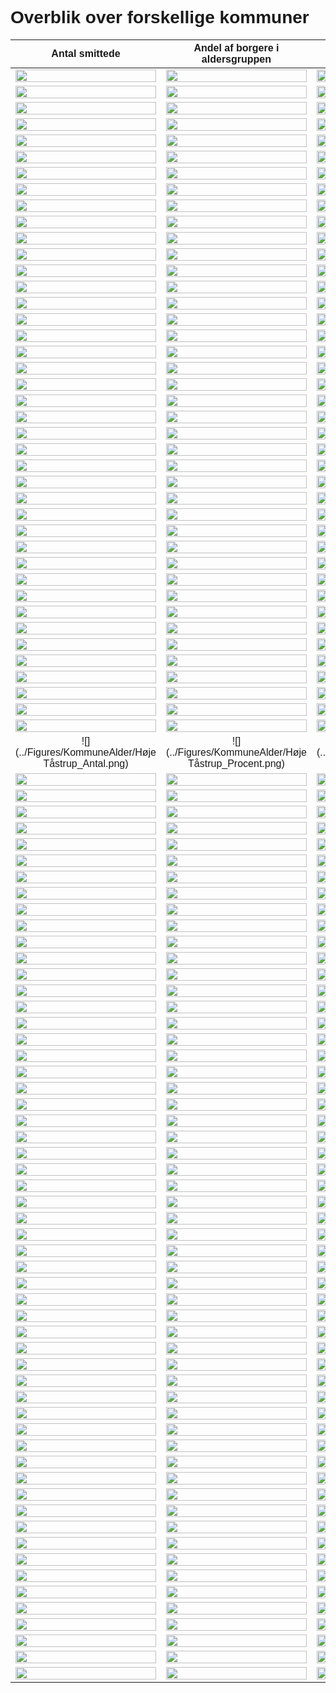 <style>
img {
    max-width: 1000px;
    width: 100%;
  }
body {
  font-family: Sans-Serif;
}
</style>

# Overblik over forskellige kommuner

Antal smittede | Andel af borgere i aldersgruppen | Kumuleret
:-------------------------:|:-------------------------:|:-------------------------:
![](../Figures/KommuneAlder/Aabenraa_Antal.png) | ![](../Figures/KommuneAlder/Aabenraa_Procent.png) | ![](../Figures/KommuneAlder/Aabenraa_Kumuleret.png)
![](../Figures/KommuneAlder/Aalborg_Antal.png) | ![](../Figures/KommuneAlder/Aalborg_Procent.png) | ![](../Figures/KommuneAlder/Aalborg_Kumuleret.png)
![](../Figures/KommuneAlder/Albertslund_Antal.png) | ![](../Figures/KommuneAlder/Albertslund_Procent.png) | ![](../Figures/KommuneAlder/Albertslund_Kumuleret.png)
![](../Figures/KommuneAlder/Allerød_Antal.png) | ![](../Figures/KommuneAlder/Allerød_Procent.png) | ![](../Figures/KommuneAlder/Allerød_Kumuleret.png)
![](../Figures/KommuneAlder/Assens_Antal.png) | ![](../Figures/KommuneAlder/Assens_Procent.png) | ![](../Figures/KommuneAlder/Assens_Kumuleret.png)
![](../Figures/KommuneAlder/Ballerup_Antal.png) | ![](../Figures/KommuneAlder/Ballerup_Procent.png) | ![](../Figures/KommuneAlder/Ballerup_Kumuleret.png)
![](../Figures/KommuneAlder/Billund_Antal.png) | ![](../Figures/KommuneAlder/Billund_Procent.png) | ![](../Figures/KommuneAlder/Billund_Kumuleret.png)
![](../Figures/KommuneAlder/Bornholm_Antal.png) | ![](../Figures/KommuneAlder/Bornholm_Procent.png) | ![](../Figures/KommuneAlder/Bornholm_Kumuleret.png)
![](../Figures/KommuneAlder/Brøndby_Antal.png) | ![](../Figures/KommuneAlder/Brøndby_Procent.png) | ![](../Figures/KommuneAlder/Brøndby_Kumuleret.png)
![](../Figures/KommuneAlder/Brønderslev_Antal.png) | ![](../Figures/KommuneAlder/Brønderslev_Procent.png) | ![](../Figures/KommuneAlder/Brønderslev_Kumuleret.png)
![](../Figures/KommuneAlder/Dragør_Antal.png) | ![](../Figures/KommuneAlder/Dragør_Procent.png) | ![](../Figures/KommuneAlder/Dragør_Kumuleret.png)
![](../Figures/KommuneAlder/Egedal_Antal.png) | ![](../Figures/KommuneAlder/Egedal_Procent.png) | ![](../Figures/KommuneAlder/Egedal_Kumuleret.png)
![](../Figures/KommuneAlder/Esbjerg_Antal.png) | ![](../Figures/KommuneAlder/Esbjerg_Procent.png) | ![](../Figures/KommuneAlder/Esbjerg_Kumuleret.png)
![](../Figures/KommuneAlder/Faaborg-Midtfyn_Antal.png) | ![](../Figures/KommuneAlder/Faaborg-Midtfyn_Procent.png) | ![](../Figures/KommuneAlder/Faaborg-Midtfyn_Kumuleret.png)
![](../Figures/KommuneAlder/Fanø_Antal.png) | ![](../Figures/KommuneAlder/Fanø_Procent.png) | ![](../Figures/KommuneAlder/Fanø_Kumuleret.png)
![](../Figures/KommuneAlder/Favrskov_Antal.png) | ![](../Figures/KommuneAlder/Favrskov_Procent.png) | ![](../Figures/KommuneAlder/Favrskov_Kumuleret.png)
![](../Figures/KommuneAlder/Faxe_Antal.png) | ![](../Figures/KommuneAlder/Faxe_Procent.png) | ![](../Figures/KommuneAlder/Faxe_Kumuleret.png)
![](../Figures/KommuneAlder/Fredensborg_Antal.png) | ![](../Figures/KommuneAlder/Fredensborg_Procent.png) | ![](../Figures/KommuneAlder/Fredensborg_Kumuleret.png)
![](../Figures/KommuneAlder/Fredericia_Antal.png) | ![](../Figures/KommuneAlder/Fredericia_Procent.png) | ![](../Figures/KommuneAlder/Fredericia_Kumuleret.png)
![](../Figures/KommuneAlder/Frederiksberg_Antal.png) | ![](../Figures/KommuneAlder/Frederiksberg_Procent.png) | ![](../Figures/KommuneAlder/Frederiksberg_Kumuleret.png)
![](../Figures/KommuneAlder/Frederikshavn_Antal.png) | ![](../Figures/KommuneAlder/Frederikshavn_Procent.png) | ![](../Figures/KommuneAlder/Frederikshavn_Kumuleret.png)
![](../Figures/KommuneAlder/Frederikssund_Antal.png) | ![](../Figures/KommuneAlder/Frederikssund_Procent.png) | ![](../Figures/KommuneAlder/Frederikssund_Kumuleret.png)
![](../Figures/KommuneAlder/Furesø_Antal.png) | ![](../Figures/KommuneAlder/Furesø_Procent.png) | ![](../Figures/KommuneAlder/Furesø_Kumuleret.png)
![](../Figures/KommuneAlder/Gentofte_Antal.png) | ![](../Figures/KommuneAlder/Gentofte_Procent.png) | ![](../Figures/KommuneAlder/Gentofte_Kumuleret.png)
![](../Figures/KommuneAlder/Gladsaxe_Antal.png) | ![](../Figures/KommuneAlder/Gladsaxe_Procent.png) | ![](../Figures/KommuneAlder/Gladsaxe_Kumuleret.png)
![](../Figures/KommuneAlder/Glostrup_Antal.png) | ![](../Figures/KommuneAlder/Glostrup_Procent.png) | ![](../Figures/KommuneAlder/Glostrup_Kumuleret.png)
![](../Figures/KommuneAlder/Greve_Antal.png) | ![](../Figures/KommuneAlder/Greve_Procent.png) | ![](../Figures/KommuneAlder/Greve_Kumuleret.png)
![](../Figures/KommuneAlder/Gribskov_Antal.png) | ![](../Figures/KommuneAlder/Gribskov_Procent.png) | ![](../Figures/KommuneAlder/Gribskov_Kumuleret.png)
![](../Figures/KommuneAlder/Guldborgsund_Antal.png) | ![](../Figures/KommuneAlder/Guldborgsund_Procent.png) | ![](../Figures/KommuneAlder/Guldborgsund_Kumuleret.png)
![](../Figures/KommuneAlder/Haderslev_Antal.png) | ![](../Figures/KommuneAlder/Haderslev_Procent.png) | ![](../Figures/KommuneAlder/Haderslev_Kumuleret.png)
![](../Figures/KommuneAlder/Halsnæs_Antal.png) | ![](../Figures/KommuneAlder/Halsnæs_Procent.png) | ![](../Figures/KommuneAlder/Halsnæs_Kumuleret.png)
![](../Figures/KommuneAlder/Hedensted_Antal.png) | ![](../Figures/KommuneAlder/Hedensted_Procent.png) | ![](../Figures/KommuneAlder/Hedensted_Kumuleret.png)
![](../Figures/KommuneAlder/Helsingør_Antal.png) | ![](../Figures/KommuneAlder/Helsingør_Procent.png) | ![](../Figures/KommuneAlder/Helsingør_Kumuleret.png)
![](../Figures/KommuneAlder/Herlev_Antal.png) | ![](../Figures/KommuneAlder/Herlev_Procent.png) | ![](../Figures/KommuneAlder/Herlev_Kumuleret.png)
![](../Figures/KommuneAlder/Herning_Antal.png) | ![](../Figures/KommuneAlder/Herning_Procent.png) | ![](../Figures/KommuneAlder/Herning_Kumuleret.png)
![](../Figures/KommuneAlder/Hillerød_Antal.png) | ![](../Figures/KommuneAlder/Hillerød_Procent.png) | ![](../Figures/KommuneAlder/Hillerød_Kumuleret.png)
![](../Figures/KommuneAlder/Hjørring_Antal.png) | ![](../Figures/KommuneAlder/Hjørring_Procent.png) | ![](../Figures/KommuneAlder/Hjørring_Kumuleret.png)
![](../Figures/KommuneAlder/Holbæk_Antal.png) | ![](../Figures/KommuneAlder/Holbæk_Procent.png) | ![](../Figures/KommuneAlder/Holbæk_Kumuleret.png)
![](../Figures/KommuneAlder/Holstebro_Antal.png) | ![](../Figures/KommuneAlder/Holstebro_Procent.png) | ![](../Figures/KommuneAlder/Holstebro_Kumuleret.png)
![](../Figures/KommuneAlder/Horsens_Antal.png) | ![](../Figures/KommuneAlder/Horsens_Procent.png) | ![](../Figures/KommuneAlder/Horsens_Kumuleret.png)
![](../Figures/KommuneAlder/Hvidovre_Antal.png) | ![](../Figures/KommuneAlder/Hvidovre_Procent.png) | ![](../Figures/KommuneAlder/Hvidovre_Kumuleret.png)
![](../Figures/KommuneAlder/Høje Tåstrup_Antal.png) | ![](../Figures/KommuneAlder/Høje Tåstrup_Procent.png) | ![](../Figures/KommuneAlder/Høje Tåstrup_Kumuleret.png)
![](../Figures/KommuneAlder/Hørsholm_Antal.png) | ![](../Figures/KommuneAlder/Hørsholm_Procent.png) | ![](../Figures/KommuneAlder/Hørsholm_Kumuleret.png)
![](../Figures/KommuneAlder/Ikast-Brande_Antal.png) | ![](../Figures/KommuneAlder/Ikast-Brande_Procent.png) | ![](../Figures/KommuneAlder/Ikast-Brande_Kumuleret.png)
![](../Figures/KommuneAlder/Ishøj_Antal.png) | ![](../Figures/KommuneAlder/Ishøj_Procent.png) | ![](../Figures/KommuneAlder/Ishøj_Kumuleret.png)
![](../Figures/KommuneAlder/Jammerbugt_Antal.png) | ![](../Figures/KommuneAlder/Jammerbugt_Procent.png) | ![](../Figures/KommuneAlder/Jammerbugt_Kumuleret.png)
![](../Figures/KommuneAlder/Kalundborg_Antal.png) | ![](../Figures/KommuneAlder/Kalundborg_Procent.png) | ![](../Figures/KommuneAlder/Kalundborg_Kumuleret.png)
![](../Figures/KommuneAlder/Kerteminde_Antal.png) | ![](../Figures/KommuneAlder/Kerteminde_Procent.png) | ![](../Figures/KommuneAlder/Kerteminde_Kumuleret.png)
![](../Figures/KommuneAlder/Kolding_Antal.png) | ![](../Figures/KommuneAlder/Kolding_Procent.png) | ![](../Figures/KommuneAlder/Kolding_Kumuleret.png)
![](../Figures/KommuneAlder/København_Antal.png) | ![](../Figures/KommuneAlder/København_Procent.png) | ![](../Figures/KommuneAlder/København_Kumuleret.png)
![](../Figures/KommuneAlder/Køge_Antal.png) | ![](../Figures/KommuneAlder/Køge_Procent.png) | ![](../Figures/KommuneAlder/Køge_Kumuleret.png)
![](../Figures/KommuneAlder/Langeland_Antal.png) | ![](../Figures/KommuneAlder/Langeland_Procent.png) | ![](../Figures/KommuneAlder/Langeland_Kumuleret.png)
![](../Figures/KommuneAlder/Lejre_Antal.png) | ![](../Figures/KommuneAlder/Lejre_Procent.png) | ![](../Figures/KommuneAlder/Lejre_Kumuleret.png)
![](../Figures/KommuneAlder/Lemvig_Antal.png) | ![](../Figures/KommuneAlder/Lemvig_Procent.png) | ![](../Figures/KommuneAlder/Lemvig_Kumuleret.png)
![](../Figures/KommuneAlder/Lolland_Antal.png) | ![](../Figures/KommuneAlder/Lolland_Procent.png) | ![](../Figures/KommuneAlder/Lolland_Kumuleret.png)
![](../Figures/KommuneAlder/Lyngby-Taarbæk_Antal.png) | ![](../Figures/KommuneAlder/Lyngby-Taarbæk_Procent.png) | ![](../Figures/KommuneAlder/Lyngby-Taarbæk_Kumuleret.png)
![](../Figures/KommuneAlder/Læsø_Antal.png) | ![](../Figures/KommuneAlder/Læsø_Procent.png) | ![](../Figures/KommuneAlder/Læsø_Kumuleret.png)
![](../Figures/KommuneAlder/Mariagerfjord_Antal.png) | ![](../Figures/KommuneAlder/Mariagerfjord_Procent.png) | ![](../Figures/KommuneAlder/Mariagerfjord_Kumuleret.png)
![](../Figures/KommuneAlder/Middelfart_Antal.png) | ![](../Figures/KommuneAlder/Middelfart_Procent.png) | ![](../Figures/KommuneAlder/Middelfart_Kumuleret.png)
![](../Figures/KommuneAlder/Morsø_Antal.png) | ![](../Figures/KommuneAlder/Morsø_Procent.png) | ![](../Figures/KommuneAlder/Morsø_Kumuleret.png)
![](../Figures/KommuneAlder/Norddjurs_Antal.png) | ![](../Figures/KommuneAlder/Norddjurs_Procent.png) | ![](../Figures/KommuneAlder/Norddjurs_Kumuleret.png)
![](../Figures/KommuneAlder/Nordfyn_Antal.png) | ![](../Figures/KommuneAlder/Nordfyn_Procent.png) | ![](../Figures/KommuneAlder/Nordfyn_Kumuleret.png)
![](../Figures/KommuneAlder/Nyborg_Antal.png) | ![](../Figures/KommuneAlder/Nyborg_Procent.png) | ![](../Figures/KommuneAlder/Nyborg_Kumuleret.png)
![](../Figures/KommuneAlder/Næstved_Antal.png) | ![](../Figures/KommuneAlder/Næstved_Procent.png) | ![](../Figures/KommuneAlder/Næstved_Kumuleret.png)
![](../Figures/KommuneAlder/Odder_Antal.png) | ![](../Figures/KommuneAlder/Odder_Procent.png) | ![](../Figures/KommuneAlder/Odder_Kumuleret.png)
![](../Figures/KommuneAlder/Odense_Antal.png) | ![](../Figures/KommuneAlder/Odense_Procent.png) | ![](../Figures/KommuneAlder/Odense_Kumuleret.png)
![](../Figures/KommuneAlder/Odsherred_Antal.png) | ![](../Figures/KommuneAlder/Odsherred_Procent.png) | ![](../Figures/KommuneAlder/Odsherred_Kumuleret.png)
![](../Figures/KommuneAlder/Randers_Antal.png) | ![](../Figures/KommuneAlder/Randers_Procent.png) | ![](../Figures/KommuneAlder/Randers_Kumuleret.png)
![](../Figures/KommuneAlder/Rebild_Antal.png) | ![](../Figures/KommuneAlder/Rebild_Procent.png) | ![](../Figures/KommuneAlder/Rebild_Kumuleret.png)
![](../Figures/KommuneAlder/Ringkøbing-Skjern_Antal.png) | ![](../Figures/KommuneAlder/Ringkøbing-Skjern_Procent.png) | ![](../Figures/KommuneAlder/Ringkøbing-Skjern_Kumuleret.png)
![](../Figures/KommuneAlder/Ringsted_Antal.png) | ![](../Figures/KommuneAlder/Ringsted_Procent.png) | ![](../Figures/KommuneAlder/Ringsted_Kumuleret.png)
![](../Figures/KommuneAlder/Roskilde_Antal.png) | ![](../Figures/KommuneAlder/Roskilde_Procent.png) | ![](../Figures/KommuneAlder/Roskilde_Kumuleret.png)
![](../Figures/KommuneAlder/Rudersdal_Antal.png) | ![](../Figures/KommuneAlder/Rudersdal_Procent.png) | ![](../Figures/KommuneAlder/Rudersdal_Kumuleret.png)
![](../Figures/KommuneAlder/Rødovre_Antal.png) | ![](../Figures/KommuneAlder/Rødovre_Procent.png) | ![](../Figures/KommuneAlder/Rødovre_Kumuleret.png)
![](../Figures/KommuneAlder/Samsø_Antal.png) | ![](../Figures/KommuneAlder/Samsø_Procent.png) | ![](../Figures/KommuneAlder/Samsø_Kumuleret.png)
![](../Figures/KommuneAlder/Silkeborg_Antal.png) | ![](../Figures/KommuneAlder/Silkeborg_Procent.png) | ![](../Figures/KommuneAlder/Silkeborg_Kumuleret.png)
![](../Figures/KommuneAlder/Skanderborg_Antal.png) | ![](../Figures/KommuneAlder/Skanderborg_Procent.png) | ![](../Figures/KommuneAlder/Skanderborg_Kumuleret.png)
![](../Figures/KommuneAlder/Skive_Antal.png) | ![](../Figures/KommuneAlder/Skive_Procent.png) | ![](../Figures/KommuneAlder/Skive_Kumuleret.png)
![](../Figures/KommuneAlder/Slagelse_Antal.png) | ![](../Figures/KommuneAlder/Slagelse_Procent.png) | ![](../Figures/KommuneAlder/Slagelse_Kumuleret.png)
![](../Figures/KommuneAlder/Solrød_Antal.png) | ![](../Figures/KommuneAlder/Solrød_Procent.png) | ![](../Figures/KommuneAlder/Solrød_Kumuleret.png)
![](../Figures/KommuneAlder/Sorø_Antal.png) | ![](../Figures/KommuneAlder/Sorø_Procent.png) | ![](../Figures/KommuneAlder/Sorø_Kumuleret.png)
![](../Figures/KommuneAlder/Stevns_Antal.png) | ![](../Figures/KommuneAlder/Stevns_Procent.png) | ![](../Figures/KommuneAlder/Stevns_Kumuleret.png)
![](../Figures/KommuneAlder/Struer_Antal.png) | ![](../Figures/KommuneAlder/Struer_Procent.png) | ![](../Figures/KommuneAlder/Struer_Kumuleret.png)
![](../Figures/KommuneAlder/Svendborg_Antal.png) | ![](../Figures/KommuneAlder/Svendborg_Procent.png) | ![](../Figures/KommuneAlder/Svendborg_Kumuleret.png)
![](../Figures/KommuneAlder/Syddjurs_Antal.png) | ![](../Figures/KommuneAlder/Syddjurs_Procent.png) | ![](../Figures/KommuneAlder/Syddjurs_Kumuleret.png)
![](../Figures/KommuneAlder/Sønderborg_Antal.png) | ![](../Figures/KommuneAlder/Sønderborg_Procent.png) | ![](../Figures/KommuneAlder/Sønderborg_Kumuleret.png)
![](../Figures/KommuneAlder/Thisted_Antal.png) | ![](../Figures/KommuneAlder/Thisted_Procent.png) | ![](../Figures/KommuneAlder/Thisted_Kumuleret.png)
![](../Figures/KommuneAlder/Tårnby_Antal.png) | ![](../Figures/KommuneAlder/Tårnby_Procent.png) | ![](../Figures/KommuneAlder/Tårnby_Kumuleret.png)
![](../Figures/KommuneAlder/Tønder_Antal.png) | ![](../Figures/KommuneAlder/Tønder_Procent.png) | ![](../Figures/KommuneAlder/Tønder_Kumuleret.png)
![](../Figures/KommuneAlder/Vallensbæk_Antal.png) | ![](../Figures/KommuneAlder/Vallensbæk_Procent.png) | ![](../Figures/KommuneAlder/Vallensbæk_Kumuleret.png)
![](../Figures/KommuneAlder/Varde_Antal.png) | ![](../Figures/KommuneAlder/Varde_Procent.png) | ![](../Figures/KommuneAlder/Varde_Kumuleret.png)
![](../Figures/KommuneAlder/Vejen_Antal.png) | ![](../Figures/KommuneAlder/Vejen_Procent.png) | ![](../Figures/KommuneAlder/Vejen_Kumuleret.png)
![](../Figures/KommuneAlder/Vejle_Antal.png) | ![](../Figures/KommuneAlder/Vejle_Procent.png) | ![](../Figures/KommuneAlder/Vejle_Kumuleret.png)
![](../Figures/KommuneAlder/Vesthimmerland_Antal.png) | ![](../Figures/KommuneAlder/Vesthimmerland_Procent.png) | ![](../Figures/KommuneAlder/Vesthimmerland_Kumuleret.png)
![](../Figures/KommuneAlder/Viborg_Antal.png) | ![](../Figures/KommuneAlder/Viborg_Procent.png) | ![](../Figures/KommuneAlder/Viborg_Kumuleret.png)
![](../Figures/KommuneAlder/Vordingborg_Antal.png) | ![](../Figures/KommuneAlder/Vordingborg_Procent.png) | ![](../Figures/KommuneAlder/Vordingborg_Kumuleret.png)
![](../Figures/KommuneAlder/Århus_Antal.png) | ![](../Figures/KommuneAlder/Århus_Procent.png) | ![](../Figures/KommuneAlder/Århus_Kumuleret.png)
![](../Figures/KommuneAlder/Ærø_Antal.png) | ![](../Figures/KommuneAlder/Ærø_Procent.png) | ![](../Figures/KommuneAlder/Ærø_Kumuleret.png)
